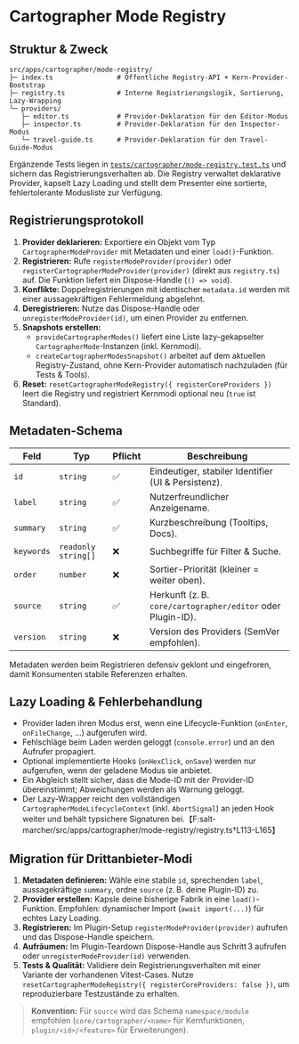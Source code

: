 # Cartographer Mode Registry

## Struktur & Zweck

```
src/apps/cartographer/mode-registry/
├─ index.ts                # Öffentliche Registry-API + Kern-Provider-Bootstrap
├─ registry.ts             # Interne Registrierungslogik, Sortierung, Lazy-Wrapping
└─ providers/
   ├─ editor.ts            # Provider-Deklaration für den Editor-Modus
   ├─ inspector.ts         # Provider-Deklaration für den Inspector-Modus
   └─ travel-guide.ts      # Provider-Deklaration für den Travel-Guide-Modus
```

Ergänzende Tests liegen in [`tests/cartographer/mode-registry.test.ts`](../../tests/cartographer/mode-registry.test.ts) und sichern das Registrierungsverhalten ab. Die Registry verwaltet deklarative Provider, kapselt Lazy Loading und stellt dem Presenter eine sortierte, fehlertolerante Modusliste zur Verfügung.

## Registrierungsprotokoll

1. **Provider deklarieren:** Exportiere ein Objekt vom Typ `CartographerModeProvider` mit Metadaten und einer `load()`-Funktion.
2. **Registrieren:** Rufe `registerModeProvider(provider)` oder `registerCartographerModeProvider(provider)` (direkt aus `registry.ts`) auf. Die Funktion liefert ein Dispose-Handle (`() => void`).
3. **Konflikte:** Doppelregistrierungen mit identischer `metadata.id` werden mit einer aussagekräftigen Fehlermeldung abgelehnt.
4. **Deregistrieren:** Nutze das Dispose-Handle oder `unregisterModeProvider(id)`, um einen Provider zu entfernen.
5. **Snapshots erstellen:**
   - `provideCartographerModes()` liefert eine Liste lazy-gekapselter `CartographerMode`-Instanzen (inkl. Kernmodi).
   - `createCartographerModesSnapshot()` arbeitet auf dem aktuellen Registry-Zustand, ohne Kern-Provider automatisch nachzuladen (für Tests & Tools).
6. **Reset:** `resetCartographerModeRegistry({ registerCoreProviders })` leert die Registry und registriert Kernmodi optional neu (`true` ist Standard).

## Metadaten-Schema

| Feld        | Typ                  | Pflicht | Beschreibung |
|-------------|----------------------|---------|--------------|
| `id`        | `string`              | ✅       | Eindeutiger, stabiler Identifier (UI & Persistenz). |
| `label`     | `string`              | ✅       | Nutzerfreundlicher Anzeigename. |
| `summary`   | `string`              | ✅       | Kurzbeschreibung (Tooltips, Docs). |
| `keywords`  | `readonly string[]`   | ❌       | Suchbegriffe für Filter & Suche. |
| `order`     | `number`              | ❌       | Sortier-Priorität (kleiner = weiter oben). |
| `source`    | `string`              | ✅       | Herkunft (z. B. `core/cartographer/editor` oder Plugin-ID). |
| `version`   | `string`              | ❌       | Version des Providers (SemVer empfohlen). |

Metadaten werden beim Registrieren defensiv geklont und eingefroren, damit Konsumenten stabile Referenzen erhalten.

## Lazy Loading & Fehlerbehandlung

- Provider laden ihren Modus erst, wenn eine Lifecycle-Funktion (`onEnter`, `onFileChange`, …) aufgerufen wird.
- Fehlschläge beim Laden werden geloggt (`console.error`) und an den Aufrufer propagiert.
- Optional implementierte Hooks (`onHexClick`, `onSave`) werden nur aufgerufen, wenn der geladene Modus sie anbietet.
- Ein Abgleich stellt sicher, dass die Mode-ID mit der Provider-ID übereinstimmt; Abweichungen werden als Warnung geloggt.
- Der Lazy-Wrapper reicht den vollständigen `CartographerModeLifecycleContext` (inkl. `AbortSignal`) an jeden Hook weiter und behält typsichere Signaturen bei.【F:salt-marcher/src/apps/cartographer/mode-registry/registry.ts†L113-L165】

## Migration für Drittanbieter-Modi

1. **Metadaten definieren:** Wähle eine stabile `id`, sprechenden `label`, aussagekräftige `summary`, ordne `source` (z. B. deine Plugin-ID) zu.
2. **Provider erstellen:** Kapsle deine bisherige Fabrik in eine `load()`-Funktion. Empfohlen: dynamischer Import (`await import(...)`) für echtes Lazy Loading.
3. **Registrieren:** Im Plugin-Setup `registerModeProvider(provider)` aufrufen und das Dispose-Handle speichern.
4. **Aufräumen:** Im Plugin-Teardown Dispose-Handle aus Schritt 3 aufrufen oder `unregisterModeProvider(id)` verwenden.
5. **Tests & Qualität:** Validiere dein Registrierungsverhalten mit einer Variante der vorhandenen Vitest-Cases. Nutze `resetCartographerModeRegistry({ registerCoreProviders: false })`, um reproduzierbare Testzustände zu erhalten.

> **Konvention:** Für `source` wird das Schema `namespace/module` empfohlen (`core/cartographer/<name>` für Kernfunktionen, `plugin/<id>/<feature>` für Erweiterungen).

